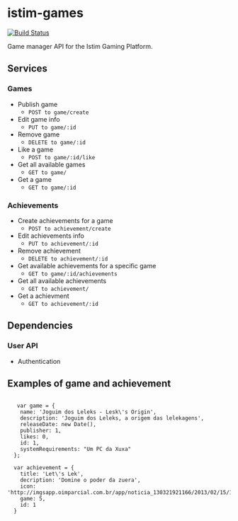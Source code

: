 istim-games
============
[![Build Status](https://travis-ci.org/istim/istim-games.png?branch=master)](https://travis-ci.org/istim/istim-games)

Game manager API for the Istim Gaming Platform.
 
 
 
## Services
### Games
  - Publish game
    - ```POST to game/create```
  - Edit game info
     - ```PUT to game/:id```
  - Remove game
    - ```DELETE to game/:id```
  - Like a game
    - ```POST to game/:id/like```
  - Get all available games
    - ```GET to game/```
  - Get a  game
    - ```GET to game/:id```
 
### Achievements
  - Create achievements for a game
    - ```POST to achievement/create```
  - Edit achievements info
    - ```PUT to achievement/:id```
  - Remove achievement
    - ```DELETE to achievement/:id```
  - Get available achievements for a specific game
    - ```GET to game/:id/achievements```
  - Get all available achievements
    - ```GET to achievement/```
  - Get a  achievment
    - ```GET to achievement/:id```
 
## Dependencies
### User API
  - Authentication
  

## Examples of game and achievement

``` 

   var game = {
    name: 'Joguim dos Leleks - Lesk\'s Origin',
    description: 'Joguim dos Leleks, a origem das lelekagens',
    releaseDate: new Date(),
    publisher: 1,
    likes: 0,
    id: 1,
    systemRequirements: "Um PC da Xuxa"
  };
``` 
``` 
  var achievement = {
    title: 'Let\'s Lek',
    decription: 'Domine o poder da zuera',
    icon: 'http://imgsapp.oimparcial.com.br/app/noticia_130321921166/2013/02/15/129893/20130215154254551863i.jpg',
    game: 5,
    id: 1
  }

```
